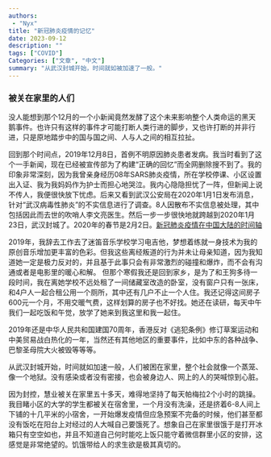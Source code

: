 ```yaml
---
authors:
 - "Nyx"
title: "新冠肺炎疫情的记忆"
date: 2023-09-12
description: ""
tags: ["COVID"]
Categories: ["文章", "中文"]
summary: "从武汉封城开始，时间就如被加速了一般。"
---
```


### 被关在家里的人们

没人能想到那个12月的一个小新闻竟然发酵了这个未来影响整个人类命运的黑天鹅事件。也许只有这样的事件才可能打断人类行进的脚步，又也许打断的并非行进，只是原地踏步中的国与国之间、人与人之间的相互拉扯。

回到那个时间点，2019年12月8日，首例不明原因肺炎患者发病。我当时看到了这个一手新闻，现在已经被宣传部为了构建“正确的回忆”而全网删除搜不到了。我的印象非常深刻，因为我曾亲身经历08年SARS肺炎疫情，所在学校停课、小区设置出入证、我为我妈妈作为护士而担心地哭泣。我内心隐隐担忧了一阵，但新闻上说不传人，我便很快放下忧虑。后来又看到武汉公安局在2020年1月1日发布消息，针对“武汉病毒性肺炎”的不实信息进行了调查。8人因散布不实信息被处理，其中包括因此而去世的吹哨人李文亮医生。然后一步一步很快地就跨越到2020年1月23日，武汉封城了。2020年的春节是2月2日。[新冠肺炎疫情在中国大陆的时间轴](!https://zh.wikipedia.org/zh-hans/2019%E5%86%A0%E7%8A%B6%E7%97%85%E6%AF%92%E7%97%85%E4%B8%AD%E5%9B%BD%E5%A4%A7%E9%99%86%E7%96%AB%E6%83%85%E6%97%B6%E9%97%B4%E8%BD%B4)

2019年，我辞去工作去了迷笛音乐学校学习电吉他，梦想着练就一身技术为我的原创音乐增加更丰富的色彩。但我这些离经叛道的行为并未让母亲知道，因为我知道她一定是极力反对的，并且基于此事只会有非常激烈的碰撞和爆炸，而不会有沟通或者是电影里的暖心和解。 但那个寒假我还是回到家乡，是为了和王狗多待一段时间，我在离她学校不远处租了一间储藏室改造的卧室，没有窗户只有一张床，和4户人一起合租公用一个厕所，其中还有几户不止一个人住。我还记得这间房子600元一个月，不用交暖气费，这样划算的房子也不好找。她还在读研，每天中午我们一起吃饭和午觉，放学了她来到我这里和我一起住。

2019年还是中华人民共和国建国70周年，香港反对《逃犯条例》修订草案运动和中美贸易战白热化的一年，当然还有其他地区的重要事件，比如中东的各种战争、巴黎圣母院大火被毁等等等。

从武汉封城开始，时间就如加速一般，人们被困在家里，整个社会就像一个蒸笼、像一个地狱。没有感染或者没有密接，也会被身边人、网上的人的哭喊惊到心脏。

因为封控，慧业被关在家里五十多天，难得地坚持了每天帕梅拉2个小时的跳操。我目睹小区的大学的学生都被关在宿舍里，一个月没有洗澡，还是挤着6-8人间上下铺的十几平米的小宿舍，一开始爆发疫情但应急预案不完备的时候，他们甚至都没有饭吃在阳台上对经过的人大喊自己要饿死了。想象自己在家里很饿于是打开冰箱只有空空如也，并且不知道自己何时能吃上饭只能守着微信群里小区的安排，这感觉是非常绝望的。饥饿带给人的求生欲是极其真切的。 